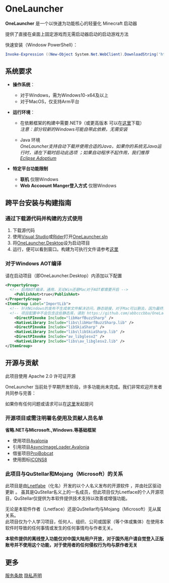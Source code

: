 # OneLauncher

**OneLauncher** 是一个以快速为功能核心的轻量化 Minecraft 启动器

提供了直接在桌面上固定游戏而无需启动器启动的启动游戏方法  

快速安装（Windosw PowerShell）：

```powershell
Invoke-Expression ((New-Object System.Net.WebClient).DownloadString('https://raw.githubusercontent.com/abbcccbba/OneLauncher/master/OneLauncher.Desktop/install.ps1'))
```

## 系统要求

- **操作系统**：
  - 对于Windows，需为Windows10-x64及以上
  - 对于MacOS，仅支持Arm平台
  
- **运行环境**：
  - 在依赖框架的构建中需要.NET9（或更高版本 可以在[这里](https://dotnet.microsoft.com/zh-cn/download/dotnet/9.0)下载）    
    *注意：部分较新的Windows可能自带此依赖，无需安装*
    
  - Java 环境  
    *OneLauncher支持自动下载并使用合适的Java，如果你的系统无Java运行时，请在下载时启动此选项*
    *；如果自动程序不起作用，我们推荐[Eclipse Adoptium](https://adoptium.net/zh-CN/download/)*
- **特定平台功能限制**
  - **联机** 仅限Windows
  - **Web Accoount Manger登入方式** 仅限Windows

## 跨平台安装与构建指南

### 通过下载源代码并构建的方式使用

1. 下载源代码
2. 使用[Visual Studio](https://visualstudio.microsoft.com/)或[Rider](https://www.jetbrains.com/rider/)打开[OneLauncher.sln](https://github.com/abbcccbba/OneLauncher/blob/master/OneLauncher.sln)
3. 将[OneLauncher.Desktop](https://github.com/abbcccbba/OneLauncher/blob/master/OneLauncher.Desktop/OneLauncher.Desktop.csproj)设为启动项目
4. 运行，便可以看到窗口。构建为可执行文件请参考[这里](https://www.google.com/)

### 对于Windows AOT编译

请在启动项目（即OneLauncher.Desktop）内添加以下配置

``` XML
<PropertyGroup>
  <!-- 启用AOT编译，通用，无论Win还是Mac对于AOT都需要开启 -->
	<PublishAot>true</PublishAot>
</PropertyGroup>
<ItemGroup Label="ImportLib">
  <!-- 针对Windows的发布不生成单文件解决访问，静态链接，对于Mac可以删去，因为最终还是要打包到App包且这些静态库仅适用于Windows -->
  <!-- 项目配置中不会包含这些静态库，请到 https://github.com/abbcccbba/OneLauncher/releases/tag/v0.1.4AOTv1.2.0/ 下载并放入libs文件夹-->
	<DirectPInvoke Include="libHarfBuzzSharp" />
	<NativeLibrary Include="libs\libHarfBuzzSharp.lib" />
	<DirectPInvoke Include="libSkiaSharp" />
	<NativeLibrary Include="libs\libSkiaSharp.lib" />
	<DirectPInvoke Include="av_libglesv2" />
	<NativeLibrary Include="libs\av_libglesv2.lib" />
</ItemGroup>  
```

## 开源与贡献

此项目使用 Apache 2.0 许可证开源  

OneLauncher 当前处于早期开发阶段，许多功能尚未完成。我们非常欢迎开发者共同参与完善： 

如果你有任何问题或请求可以在[这里](https://github.com/abbcccbba/OneLauncher/issues)发起提问  

### 开源项目或需注明署名使用及贡献人员名单

**省略.NET与Microsoft.,Windows.等基础框架**

- 使用项目[Avalonia](https://github.com/AvaloniaUI/Avalonia)
- 引用项目[AsyncImageLoader.Avalonia](https://github.com/AvaloniaUtils/AsyncImageLoader.Avalonia)
- 借鉴项目[ProjBobcat](https://github.com/Corona-Studio/ProjBobcat/)
- 使用图标[ICONS8](https://icons8.com/icons/)

### 此项目与QuStellar和Mojang（Microsoft）的关系

此项目是由[Lnetfabe](https://github.com/abbcccbba/)（化名）开发的以个人名义发布的开源软件 ，并由社区驱动更新 。
虽其是QuStellar名义上的一名成员，但此项目仅为Lnetface的个人开源项目，QuStellar仅提供为本软件提供技术支持以改善或增强功能。  

无论是本软件作者（Lnetface）还是QuStellar均与Mojang（Microsoft）无从属关系。  
此项目仅为个人学习项目，任何人、组织、公司或国家（等个体或集体）在使用本软件时导致的任何事情或发生的任何事情均与作者无关。 

**本软件提供的离线登入功能仅对中国大陆用户开放，对于国外用户请自觉登入正版账号并不使用这个功能，对于使用者的任何侵权行为均与原作者无关**
  
## 更多

[服务条款](https://github.com/abbcccbba/OneLauncher/blob/master/Terms_of_Service.md)
[隐私声明](https://github.com/abbcccbba/OneLauncher/blob/master/Privacy_Policy.md)


